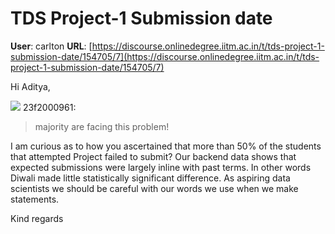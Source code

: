 # TDS Project-1 Submission date

**User**: carlton
**URL**: [https://discourse.onlinedegree.iitm.ac.in/t/tds-project-1-submission-date/154705/7](https://discourse.onlinedegree.iitm.ac.in/t/tds-project-1-submission-date/154705/7)

Hi Aditya,

![](https://dub1.discourse-cdn.com/flex013/user_avatar/discourse.onlinedegree.iitm.ac.in/23f2000961/48/72990_2.png) 23f2000961:

> majority are facing this problem!

I am curious as to how you ascertained that more than 50% of the students that attempted Project failed to submit? Our backend data shows that expected submissions were largely inline with past terms. In other words Diwali made little statistically significant difference. As aspiring data scientists we should be careful with our words we use when we make statements.

Kind regards
